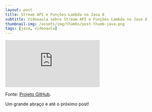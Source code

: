 ```yaml
---
layout: post
title: Stream API e Funções Lambda no Java 8
subtitle: Videoaula sobre Stream API e Funções Lambda no Java 8
thumbnail-img: /assets/img/thumbs/post-thumb-java.png
tags: [java, videoaula]
---
```


<div class="video-container">
    <iframe src="https://www.youtube-nocookie.com/embed/jNz8IVXkV6A" title="Videoaula sobre Stream API e Funções Lambda no Java 8" frameborder="0" allow="accelerometer; autoplay; encrypted-media; gyroscope; picture-in-picture" allowfullscreen></iframe>
</div>

Fonte:
<a href="https://github.com/danielwisky/javalambda" target="\_blank">Projeto GitHub</a>.

Um grande abraço e até o próximo post!

